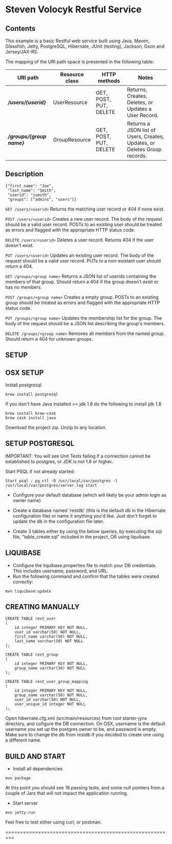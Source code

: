 Steven Volocyk Restful Service
================
Contents
--------
This example is a basic Restful web service built using Java, Maven, Glassfish, Jetty, PostgreSQL, Hibernate, JUnit (testing),
Jackson, Gson and Jersey/JAX-RS.

The mapping of the URI path space is presented in the following table:

URI path                                | Resource class      | HTTP methods                                          | Notes
--------------------------------------- | ------------------- | ----------------------------------------------------- | --------------------------------------------------------
**_/users/{userid}_**                   |  UserResource       |  GET, POST, PUT, DELETE                               |  Returns, Creates, Deletes, or Updates a User Record.
**_/groups/{group name}_**              |  GroupResource      |  GET, POST, PUT, DELETE                               |  Returns a JSON list of Users, Creates, Updates, or Deletes Group records.

Description
------------

```
{"first_name": "Joe",
 "last_name": "Smith",
 "userid": "jsmith",
 "groups": ["admins", "users"]}
```

```GET /users/<userid>```
Returns the matching user record or 404 if none exist.

```POST /users/<userid>```
Creates a new user record. The body of the request should be a valid user record. POSTs to an existing user should be treated as errors and flagged with the appropriate HTTP status code.

```DELETE /users/<userid>```
Deletes a user record. Returns 404 if the user doesn't exist.

```PUT /users/<userid>```
Updates an existing user record. The body of the request should be a valid user record. PUTs to a non-existant user should return a 404.

```GET /groups/<group name>```
Returns a JSON list of userids containing the members of that group. Should return a 404 if the group doesn't exist or has no members.

```POST /groups/<group name>```
Creates a empty group. POSTs to an existing group should be treated as errors and flagged with the appropriate HTTP status code.

```PUT /groups/<group name>```
Updates the membership list for the group. The body of the request should be a JSON list describing the group's members.

```DELETE /groups/<group name>```
Removes all members from the named group. Should return a 404 for unknown groups.

SETUP
-------------------

OSX SETUP
------------
Install postgresql
```
brew install postgresql
```

If you don't have Java installed >= jdk 1.8 do the following to install jdk 1.8
```
brew install brew-cask
brew cask install java
```

Download the project zip. Unzip to any location.

SETUP POSTGRESQL
------------
IMPORTANT: You will see Unit Tests failing if a connection cannot be established to postgres, or JDK is not 1.8 or higher.

Start PSQL if not already started:
```
Start psql : pg_ctl -D /usr/local/var/postgres -l /usr/local/var/postgres/server.log start
```

- Configure your default database (which will likely be your admin login as owner name)
- Create a database named 'restdb' (this is the default db in the Hibernate configuration file) or name it anything you'd like.
  Just don't forget to update the db in the configuration file later.

- Create 3 tables either by using the below queries, by executing the sql file, "table_create.sql" included in the project, OR using liquibase.

LIQUIBASE
------------
- Configure the liquibase.properties file to match your DB credentials. This includes username, password, and URL.
- Run the following command and confirm that the tables were created correctly:

```
mvn liquibase:update
```

CREATING MANUALLY
------------

 ```
 CREATE TABLE rest_user
 (
     id integer PRIMARY KEY NOT NULL,
     user_id varchar(50) NOT NULL,
     first_name varchar(50) NOT NULL,
     last_name varchar(50) NOT NULL
 );

 CREATE TABLE rest_group
 (
     id integer PRIMARY KEY NOT NULL,
     group_name varchar(50) NOT NULL
 );

 CREATE TABLE rest_user_group_mapping
 (
     id integer PRIMARY KEY NOT NULL,
     group_name varchar(50) NOT NULL,
     user_id varchar(50) NOT NULL,
     user_unique_id integer NOT NULL
 );

 ```

 Open hibernate.cfg.xml (src/main/resources) from root starter-jynx directory, and cofigure the DB connection. On OSX, username is
 the default username you set up the postgres owner to be, and password is empty. Make sure to change the db from restdb if you decided
 to create one using a different name.

BUILD AND START
------------

- Install all dependencies
```
mvn package
```

At this point you should see 18 passing tests, and some null pointers from a couple of Jars that will not impact the application running.

- Start server
```
mvn jetty:run
```
Feel free to test either using curl, or postman.

=========================================================


